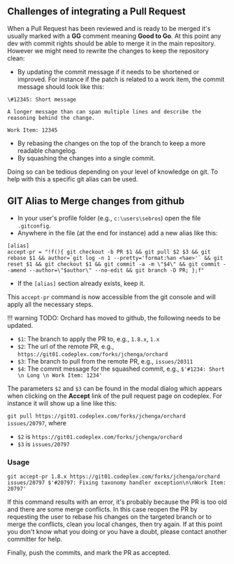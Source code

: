 ## Challenges of integrating a Pull Request

When a Pull Request has been reviewed and is ready to be merged it's usually marked with a __GG__ comment meaning __Good to Go__. 
At this point any dev with commit rights should be able to merge it in the main repository. 
However we might need to rewrite the changes to keep the repository clean:

- By updating the commit message if it needs to be shortened or improved.
  For instance if the patch is related to a work item, the commit message should look like this:

```
\#12345: Short message

A longer message than can span multiple lines and describe the reasoning behind the change.

Work Item: 12345
```

- By rebasing the changes on the top of the branch to keep a more readable changelog.
- By squashing the changes into a single commit.

Doing so can be tedious depending on your level of knowledge on git.
To help with this a specific git alias can be used.

## GIT Alias to Merge changes from github

- In your user's profile folder (e.g., `c:\users\sebros`) open the file `.gitconfig`.
- Anywhere in the file (at the end for instance) add a new alias like this:

```
[alias]
accept-pr = "!f(){ git checkout -b PR $1 && git pull $2 $3 && git rebase $1 && author=`git log -n 1 --pretty='format:%an <%ae>'` && git reset $1 && git checkout $1 && git commit -a -m \"$4\" && git commit --amend --author=\"$author\" --no-edit && git branch -D PR; };f"
```

- If the `[alias]` section already exists, keep it.

This `accept-pr` command is now accessible from the git console and will apply all the necessary steps.

!!! warning
    TODO: Orchard has moved to github, the following needs to be updated.

* `$1`: The branch to apply the PR to, e.g., `1.8.x`, `1.x`
* `$2`: The url of the remote PR, e.g., `https://git01.codeplex.com/forks/jchenga/orchard`
* `$3`: The branch to pull from the remote PR, e.g., `issues/20311`
* `$4`: The commit message for the squashed commit, e.g., `$'#1234: Short \n Long \n Work Item: 1234'`

The parameters `$2` and `$3` can be found in the modal dialog which appears when clicking on the **Accept** link of the pull request page on codeplex.
For instance it will show up a line like this:

`git pull https://git01.codeplex.com/forks/jchenga/orchard issues/20797`, where 
- `$2` is `https://git01.codeplex.com/forks/jchenga/orchard`
- `$3` is `issues/20797`

### Usage

```
git accept-pr 1.8.x https://git01.codeplex.com/forks/jchenga/orchard issues/20797 $'#20797: Fixing taxonomy handler exception\n\nWork Item: 20797'
```

If this command results with an error, it's probably because the PR is too old and there are some merge conflicts. In this case reopen the PR by requesting the user to rebase his changes on the targeted branch or to merge the conflicts, clean you local changes, then try again.
If at this point you don't know what you doing or you have a doubt, please contact another committer for help.

Finally, push the commits, and mark the PR as accepted.


